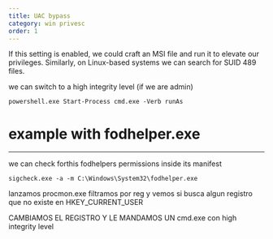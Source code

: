 ```yaml
---
title: UAC bypass
category: win privesc
order: 1
---
```



If this setting is enabled, we could craft an MSI file and run it to elevate our privileges.
Similarly, on Linux-based systems we can search for SUID 489 files.

we can switch to a high integrity level (if we are admin)
```
powershell.exe Start-Process cmd.exe -Verb runAs
```

# example with fodhelper.exe
---
we can check forthis fodhelpers  permissions inside its manifest
```
sigcheck.exe -a -m C:\Windows\System32\fodhelper.exe
```

lanzamos procmon.exe  filtramos por reg  y vemos si busca algun registro que no existe en HKEY_CURRENT_USER

CAMBIAMOS EL REGISTRO Y LE MANDAMOS UN cmd.exe  con high integrity level
